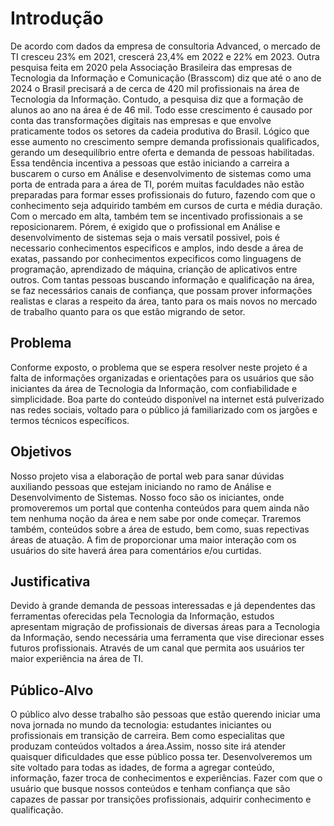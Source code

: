 # Introdução

De acordo com dados da empresa de consultoria Advanced, o mercado de TI cresceu 23% em 2021, crescerá 23,4% em 2022 e 22% em 2023. Outra pesquisa feita em 2020 pela Associação Brasileira das empresas de Tecnologia da Informação e Comunicação (Brasscom) diz que até o ano de 2024 o Brasil precisará a de cerca de 420 mil profissionais na área de Tecnologia da Informação. Contudo, a pesquisa diz que a formação de alunos ao ano na área é de 46 mil. Todo esse crescimento é causado por conta das transformações digitais nas empresas e que envolve praticamente todos os setores da cadeia produtiva do Brasil. Lógico que esse aumento no crescimento sempre demanda profissionais qualificados, gerando um desequilíbrio entre oferta e demanda de pessoas habilitadas.
Essa tendência incentiva a pessoas que estão iniciando a carreira a buscarem o curso em Análise e desenvolvimento de sistemas como uma porta de entrada para a área de TI, porém muitas faculdades não estão preparadas para formar esses profissionais do futuro, fazendo com que o conhecimento seja adquirido também em cursos de curta e média duração. Com o mercado em alta, também tem se incentivado profissionais a se reposicionarem. Pórem, é exigido que o profissional em Análise e desenvolvimento de sistemas seja o mais versatil possivel, pois é necessario conhecimentos especificos e amplos, indo desde a área de exatas, passando por conhecimentos expecificos como linguagens de programação, aprendizado de máquina, crianção de aplicativos entre outros.
Com tantas pessoas buscando informação e qualificação na área, se faz necessários canais de confiança, que possam prover informações realistas e claras a respeito da área, tanto para os mais novos no mercado de trabalho quanto para os que estão migrando de setor.


## Problema

Conforme exposto, o problema que se espera resolver neste projeto é a falta de informações organizadas e orientações para os usuários que são iniciantes da área de Tecnologia da Informação, com confiabilidade e simplicidade. Boa parte do conteúdo disponível na internet está pulverizado nas redes sociais, voltado para o público já familiarizado com os jargões e termos técnicos específicos.


## Objetivos

 Nosso projeto visa a elaboração de portal web para sanar dúvidas auxiliando pessoas que estejam iniciando no ramo de Análise e Desenvolvimento de Sistemas. Nosso foco são os iniciantes, onde promoveremos um portal que contenha conteúdos para quem ainda não tem nenhuma noção da área e nem sabe por onde começar. Traremos também, conteúdos sobre a área de estudo, bem como, suas repectivas áreas de atuação. A fim de proporcionar uma maior interação com os usuários do site haverá área para comentários e/ou curtidas.


## Justificativa

Devido à grande demanda de pessoas interessadas e já dependentes das ferramentas oferecidas pela Tecnologia da Informação, estudos apresentam migração de profissionais de diversas áreas para a Tecnologia da Informação, sendo necessária uma ferramenta que vise direcionar esses futuros profissionais. Através de um canal que permita aos usuários ter maior experiência na área de TI.


## Público-Alvo

O público alvo desse trabalho são pessoas que estão querendo iniciar uma nova jornada no mundo da tecnologia: estudantes iniciantes ou profissionais em transição de carreira. Bem como especialitas que produzam conteúdos voltados a área.Assim, nosso site irá atender quaisquer dificuldades que esse público possa ter.
Desenvolveremos um site voltado para todas as idades, de forma a agregar conteúdo, informação, fazer troca de conhecimentos e experiências. Fazer com que o usuário que busque nossos conteúdos e tenham confiança que são capazes de passar por transições profissionais, adquirir conhecimento e qualificação.

